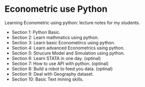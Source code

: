 # Econometric use Python

Learning Econometric using python: lecture notes for my students.

* Section 1: Python Basic.
* Section 2: Learn mathmatics using python.
* Section 3: Learn basic Econometircs using python.
* Section 4: Learn advanced Econometrics using python.
* Section 5: Strucure Model and Simulation using python.
* Section 6: Learn STATA in one day. (optinal)
* Section 7: How to use API with python. (optinal)
* Section 8: Build a robot to feed you data. (optinal)
* Section 9: Deal with Geography dataset.
* Section 10: Basic Text mining skills.

